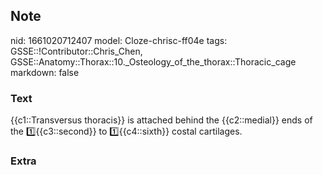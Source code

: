 ## Note
nid: 1661020712407
model: Cloze-chrisc-ff04e
tags: GSSE::!Contributor::Chris_Chen, GSSE::Anatomy::Thorax::10._Osteology_of_the_thorax::Thoracic_cage
markdown: false

### Text
<div class='toggle'>
  {{c1::Transversus thoracis}} is attached behind the
  {{c2::medial}} ends of the 1️⃣{{c3::second}} to 1️⃣{{c4::sixth}}
  costal cartilages.
</div>

### Extra

